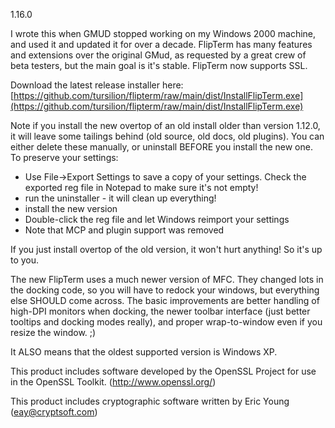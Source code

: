 1.16.0

I wrote this when GMUD stopped working on my Windows 2000 machine, and used it and updated it for over a decade. FlipTerm has many features and extensions over the original GMud, as requested by a great crew of beta testers, but the main goal is it's stable. FlipTerm now supports SSL.

Download the latest release installer here: [https://github.com/tursilion/flipterm/raw/main/dist/InstallFlipTerm.exe](https://github.com/tursilion/flipterm/raw/main/dist/InstallFlipTerm.exe)

Note if you install the new overtop of an old install older than version 1.12.0, it will leave some tailings behind (old source, old docs, old plugins). You can either delete these manually, or uninstall BEFORE you install the new one. To preserve your settings:

- Use File->Export Settings to save a copy of your settings. Check the exported reg file in Notepad to make sure it's not empty!
- run the uninstaller - it will clean up everything!
- install the new version
- Double-click the reg file and let Windows reimport your settings
- Note that MCP and plugin support was removed

If you just install overtop of the old version, it won't hurt anything! So it's up to you.

The new FlipTerm uses a much newer version of MFC. They changed lots in the docking code, so you will have to redock your windows, but everything else SHOULD come across. The basic improvements are better handling of high-DPI monitors when docking, the newer toolbar interface (just better tooltips and docking modes really), and proper wrap-to-window even if you resize the window. ;)

It ALSO means that the oldest supported version is Windows XP. 

This product includes software developed by the OpenSSL Project for use in the OpenSSL Toolkit. (http://www.openssl.org/)

This product includes cryptographic software written by Eric Young (eay@cryptsoft.com)
